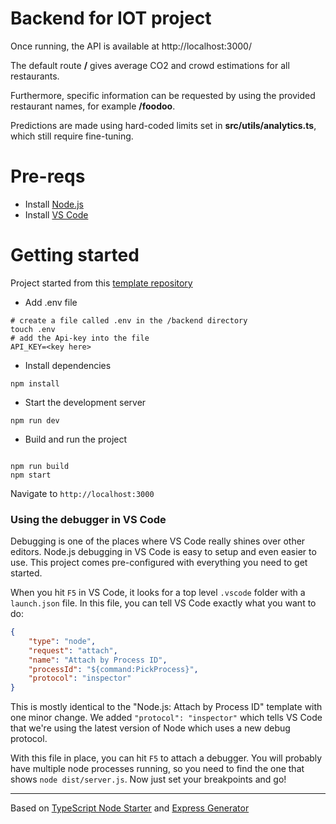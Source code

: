 # Backend for IOT project

Once running, the API is available at http://localhost:3000/

The default route **/** gives average CO2 and crowd estimations for all restaurants.

Furthermore, specific information can be requested by using the provided restaurant names, for example **/foodoo**.

Predictions are made using hard-coded limits set in **src/utils/analytics.ts**, which still require fine-tuning.

# Pre-reqs

-   Install [Node.js](https://nodejs.org/en/)
-   Install [VS Code](https://code.visualstudio.com/)

# Getting started

Project started from this [template repository](https://github.com/greenroach/express-ts-template.git)

-   Add .env file

```shell
# create a file called .env in the /backend directory
touch .env
# add the Api-key into the file
API_KEY=<key here>
```

-   Install dependencies

```
npm install
```

-   Start the development server

```
npm run dev
```

-   Build and run the project

```

npm run build
npm start

```

Navigate to `http://localhost:3000`

### Using the debugger in VS Code

Debugging is one of the places where VS Code really shines over other editors.
Node.js debugging in VS Code is easy to setup and even easier to use.
This project comes pre-configured with everything you need to get started.

When you hit `F5` in VS Code, it looks for a top level `.vscode` folder with a `launch.json` file.
In this file, you can tell VS Code exactly what you want to do:

```json
{
    "type": "node",
    "request": "attach",
    "name": "Attach by Process ID",
    "processId": "${command:PickProcess}",
    "protocol": "inspector"
}
```

This is mostly identical to the "Node.js: Attach by Process ID" template with one minor change.
We added `"protocol": "inspector"` which tells VS Code that we're using the latest version of Node which uses a new debug protocol.

With this file in place, you can hit `F5` to attach a debugger.
You will probably have multiple node processes running, so you need to find the one that shows `node dist/server.js`.
Now just set your breakpoints and go!

---

Based on [TypeScript Node Starter](https://github.com/Microsoft/TypeScript-Node-Starter) and [Express Generator](https://github.com/expressjs/generator)
